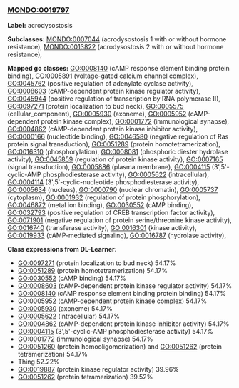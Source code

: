 
### [MONDO:0019797](http://purl.obolibrary.org/obo/MONDO_0019797)
**Label:** acrodysostosis

**Subclasses:** [MONDO:0007044](http://purl.obolibrary.org/obo/MONDO_0007044) (acrodysostosis 1 with or without hormone resistance), [MONDO:0013822](http://purl.obolibrary.org/obo/MONDO_0013822) (acrodysostosis 2 with or without hormone resistance), 

**Mapped go classes:** [GO:0008140](http://purl.obolibrary.org/obo/GO_0008140) (cAMP response element binding protein binding), [GO:0005891](http://purl.obolibrary.org/obo/GO_0005891) (voltage-gated calcium channel complex), [GO:0045762](http://purl.obolibrary.org/obo/GO_0045762) (positive regulation of adenylate cyclase activity), [GO:0008603](http://purl.obolibrary.org/obo/GO_0008603) (cAMP-dependent protein kinase regulator activity), [GO:0045944](http://purl.obolibrary.org/obo/GO_0045944) (positive regulation of transcription by RNA polymerase II), [GO:0097271](http://purl.obolibrary.org/obo/GO_0097271) (protein localization to bud neck), [GO:0005575](http://purl.obolibrary.org/obo/GO_0005575) (cellular_component), [GO:0005930](http://purl.obolibrary.org/obo/GO_0005930) (axoneme), [GO:0005952](http://purl.obolibrary.org/obo/GO_0005952) (cAMP-dependent protein kinase complex), [GO:0001772](http://purl.obolibrary.org/obo/GO_0001772) (immunological synapse), [GO:0004862](http://purl.obolibrary.org/obo/GO_0004862) (cAMP-dependent protein kinase inhibitor activity), [GO:0000166](http://purl.obolibrary.org/obo/GO_0000166) (nucleotide binding), [GO:0046580](http://purl.obolibrary.org/obo/GO_0046580) (negative regulation of Ras protein signal transduction), [GO:0051289](http://purl.obolibrary.org/obo/GO_0051289) (protein homotetramerization), [GO:0016310](http://purl.obolibrary.org/obo/GO_0016310) (phosphorylation), [GO:0008081](http://purl.obolibrary.org/obo/GO_0008081) (phosphoric diester hydrolase activity), [GO:0045859](http://purl.obolibrary.org/obo/GO_0045859) (regulation of protein kinase activity), [GO:0007165](http://purl.obolibrary.org/obo/GO_0007165) (signal transduction), [GO:0005886](http://purl.obolibrary.org/obo/GO_0005886) (plasma membrane), [GO:0004115](http://purl.obolibrary.org/obo/GO_0004115) (3',5'-cyclic-AMP phosphodiesterase activity), [GO:0005622](http://purl.obolibrary.org/obo/GO_0005622) (intracellular), [GO:0004114](http://purl.obolibrary.org/obo/GO_0004114) (3',5'-cyclic-nucleotide phosphodiesterase activity), [GO:0005634](http://purl.obolibrary.org/obo/GO_0005634) (nucleus), [GO:0000790](http://purl.obolibrary.org/obo/GO_0000790) (nuclear chromatin), [GO:0005737](http://purl.obolibrary.org/obo/GO_0005737) (cytoplasm), [GO:0001932](http://purl.obolibrary.org/obo/GO_0001932) (regulation of protein phosphorylation), [GO:0046872](http://purl.obolibrary.org/obo/GO_0046872) (metal ion binding), [GO:0030552](http://purl.obolibrary.org/obo/GO_0030552) (cAMP binding), [GO:0032793](http://purl.obolibrary.org/obo/GO_0032793) (positive regulation of CREB transcription factor activity), [GO:0071901](http://purl.obolibrary.org/obo/GO_0071901) (negative regulation of protein serine/threonine kinase activity), [GO:0016740](http://purl.obolibrary.org/obo/GO_0016740) (transferase activity), [GO:0016301](http://purl.obolibrary.org/obo/GO_0016301) (kinase activity), [GO:0019933](http://purl.obolibrary.org/obo/GO_0019933) (cAMP-mediated signaling), [GO:0016787](http://purl.obolibrary.org/obo/GO_0016787) (hydrolase activity), 

**Class expressions from DL-Learner:**

- [GO:0097271](http://purl.obolibrary.org/obo/GO_0097271) (protein localization to bud neck) 54.17%
- [GO:0051289](http://purl.obolibrary.org/obo/GO_0051289) (protein homotetramerization) 54.17%
- [GO:0030552](http://purl.obolibrary.org/obo/GO_0030552) (cAMP binding) 54.17%
- [GO:0008603](http://purl.obolibrary.org/obo/GO_0008603) (cAMP-dependent protein kinase regulator activity) 54.17%
- [GO:0008140](http://purl.obolibrary.org/obo/GO_0008140) (cAMP response element binding protein binding) 54.17%
- [GO:0005952](http://purl.obolibrary.org/obo/GO_0005952) (cAMP-dependent protein kinase complex) 54.17%
- [GO:0005930](http://purl.obolibrary.org/obo/GO_0005930) (axoneme) 54.17%
- [GO:0005622](http://purl.obolibrary.org/obo/GO_0005622) (intracellular) 54.17%
- [GO:0004862](http://purl.obolibrary.org/obo/GO_0004862) (cAMP-dependent protein kinase inhibitor activity) 54.17%
- [GO:0004115](http://purl.obolibrary.org/obo/GO_0004115) (3',5'-cyclic-AMP phosphodiesterase activity) 54.17%
- [GO:0001772](http://purl.obolibrary.org/obo/GO_0001772) (immunological synapse) 54.17%
- [GO:0051260](http://purl.obolibrary.org/obo/GO_0051260) (protein homooligomerization) and [GO:0051262](http://purl.obolibrary.org/obo/GO_0051262) (protein tetramerization) 54.17%
- Thing 52.22%
- [GO:0019887](http://purl.obolibrary.org/obo/GO_0019887) (protein kinase regulator activity) 39.96%
- [GO:0051262](http://purl.obolibrary.org/obo/GO_0051262) (protein tetramerization) 39.52%


